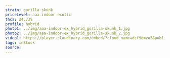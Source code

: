 ```yaml
---
strain: gorilla skunk
priceLevel: aaa indoor exotic
thca: 24.73%
profile: hybrid
photo1: ../img/aaa-indoor-ex_hybrid_gorilla-skunk_1.jpg
photo2: ../img/aaa-indoor-ex_hybrid_gorilla-skunk_2.jpg
video1: https://player.cloudinary.com/embed/?cloud_name=dcf9dmvo5&public_id=aaa-indoor-ex_hybrid_gorilla-skunk_hvytn3&profile=flower
tags: inStock
source:
---
```

